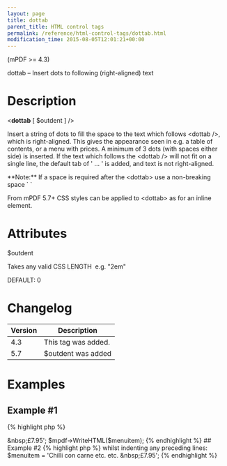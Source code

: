 ```yaml
---
layout: page
title: dottab
parent_title: HTML control tags
permalink: /reference/html-control-tags/dottab.html
modification_time: 2015-08-05T12:01:21+00:00
---
```


(mPDF >= 4.3)

dottab – Insert dots to following (right-aligned) text

# Description

&lt;**dottab** [ <span class="parameter">$outdent</span> ] /&gt;

Insert a string of dots to fill the space to the text which follows &lt;dottab /&gt;, which is right-aligned. This 
gives the appearance seen in e.g. a table of contents, or a menu with prices. A minimum of 3 dots (with spaces either 
side) is inserted. If the text which follows the &lt;dottab /&gt; will not fit on a single line, the default tab of 
' ... ' is added, and text is not right-aligned.

<div class="alert alert-info" role="alert" markdown="1">
    **Note:** If a space is required after the &lt;dottab&gt; use a non-breaking space `&nbsp;`
</div>

From mPDF 5.7+ CSS styles can be applied to &lt;dottab&gt; as for an inline element.

# Attributes

<span class="parameter">$outdent</span>

Takes any valid CSS <span class="smallblock">LENGTH</span>  e.g. "2em"

<span class="smallblock">DEFAULT</span>: 0

# Changelog

<table class="table"> <thead>
<tr> <th>Version</th><th>Description</th> </tr>
</thead> <tbody>
<tr>
<td>4.3</td>
<td>This tag was added.</td>
</tr>
<tr>
<td>5.7</td>
<td><span class="parameter">$outdent</span> was added</td>
</tr>
</tbody> </table>

# Examples

## Example #1

{% highlight php %}
<?php

$menuitem = 'Chilli con carne <dottab />&amp;nbsp;£7.95';

$mpdf->WriteHTML($menuitem);
{% endhighlight %}

## Example #2

{% highlight php %}
<?php

// To right-align the text which follows the <dottab> whilst indenting any preceding lines:

$menuitem = 'Chilli con carne etc. etc. <dottab outdent="3em" />&amp;nbsp;£7.95';
{% endhighlight %}

